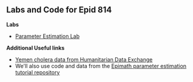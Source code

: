 
## Labs and Code for Epid 814

**Labs**
- [Parameter Estimation Lab](https://epimath.github.io/epid-814-materials/Labs/EstimationLab/)

**Additional Useful links**
- [Yemen cholera data from Humanitarian Data Exchange](https://data.humdata.org/dataset/yemen-cholera-outbreak-daily-epidemiology-update/resource/06f74fb8-9194-476d-8d35-343f951c90f6)
- We'll also use code and data from the [Epimath parameter estimation tutorial repository](https://github.com/epimath/param-estimation-SIR)
